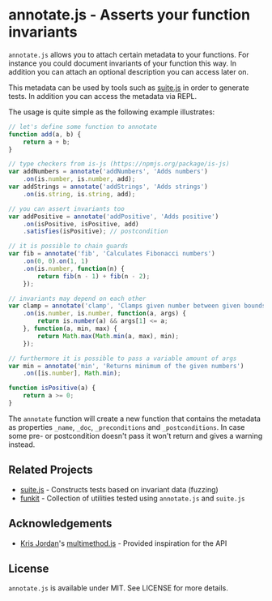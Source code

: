 # annotate.js - Asserts your function invariants

`annotate.js` allows you to attach certain metadata to your functions. For
instance you could document invariants of your function this way. In
addition you can attach an optional description you can access later on.

This metadata can be used by tools such as [suite.js](https://github.com/bebraw/suite.js)
in order to generate tests. In addition you can access the metadata via REPL.

The usage is quite simple as the following example illustrates:

```javascript
// let's define some function to annotate
function add(a, b) {
    return a + b;
}

// type checkers from is-js (https://npmjs.org/package/is-js)
var addNumbers = annotate('addNumbers', 'Adds numbers')
    .on(is.number, is.number, add);
var addStrings = annotate('addStrings', 'Adds strings')
    .on(is.string, is.string, add);

// you can assert invariants too
var addPositive = annotate('addPositive', 'Adds positive')
    .on(isPositive, isPositive, add)
    .satisfies(isPositive); // postcondition

// it is possible to chain guards
var fib = annotate('fib', 'Calculates Fibonacci numbers')
    .on(0, 0).on(1, 1)
    .on(is.number, function(n) {
        return fib(n - 1) + fib(n - 2);
    });

// invariants may depend on each other
var clamp = annotate('clamp', 'Clamps given number between given bounds')
    .on(is.number, is.number, function(a, args) {
        return is.number(a) && args[1] <= a;
    }, function(a, min, max) {
        return Math.max(Math.min(a, max), min);
    });

// furthermore it is possible to pass a variable amount of args
var min = annotate('min', 'Returns minimum of the given numbers')
    .on([is.number], Math.min);

function isPositive(a) {
    return a >= 0;
}
```

The `annotate` function will create a new function that contains the metadata as
properties `_name`, `_doc`, `_preconditions` and `_postconditions`. In case
some pre- or postcondition doesn't pass it won't return and gives a warning
instead.

## Related Projects

* [suite.js](https://github.com/bebraw/suite.js) - Constructs tests based on invariant data (fuzzing)
* [funkit](https://github.com/bebraw/funkit) - Collection of utilities tested using `annotate.js` and `suite.js`

## Acknowledgements

* [Kris Jordan](http://krisjordan.com/)'s [multimethod.js](http://krisjordan.com/multimethod-js) - Provided inspiration for the API

## License

`annotate.js` is available under MIT. See LICENSE for more details.

